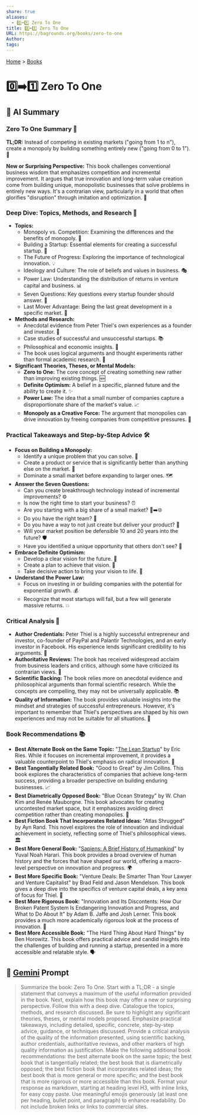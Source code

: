 ```yaml
---
share: true
aliases:
  - 0️⃣➡️1️⃣ Zero To One
title: 0️⃣➡️1️⃣ Zero To One
URL: https://bagrounds.org/books/zero-to-one
Author: 
tags: 
---
```

[Home](../index.md) > [Books](./index.md)  
# 0️⃣➡️1️⃣ Zero To One  
## 🤖 AI Summary  
### Zero To One Summary 🚀  
**TL;DR:** Instead of competing in existing markets ("going from 1 to n"), create a monopoly by building something entirely new ("going from 0 to 1"). 🥇  
  
**New or Surprising Perspective:** This book challenges conventional business wisdom that emphasizes competition and incremental improvement. It argues that true innovation and long-term value creation come from building unique, monopolistic businesses that solve problems in entirely new ways. It's a contrarian view, particularly in a world that often glorifies "disruption" through imitation and optimization. 🤯  
  
### Deep Dive: Topics, Methods, and Research 🔬  
* **Topics:**  
    * Monopoly vs. Competition: Examining the differences and the benefits of monopoly. 👑  
    * Building a Startup: Essential elements for creating a successful startup. 🏢  
    * The Future of Progress: Exploring the importance of technological innovation. 💡  
    * Ideology and Culture: The role of beliefs and values in business. 🎭  
    * Power Law: Understanding the distribution of returns in venture capital and business. 📊  
    * Seven Questions: Key questions every startup founder should answer. 🤔  
    * Last Mover Advantage: Being the last great development in a specific market. 🏁  
* **Methods and Research:**  
    * Anecdotal evidence from Peter Thiel's own experiences as a founder and investor. 💼  
    * Case studies of successful and unsuccessful startups. 📚  
    * Philosophical and economic insights. 🧠  
    * The book uses logical arguments and thought experiments rather than formal academic research. 💭  
* **Significant Theories, Theses, or Mental Models:**  
    * **Zero to One:** The core concept of creating something new rather than improving existing things. 🆕  
    * **Definite Optimism:** A belief in a specific, planned future and the ability to create it. ✨  
    * **Power Law:** The idea that a small number of companies capture a disproportionate share of the market's value. 📈  
    * **Monopoly as a Creative Force:** The argument that monopolies can drive innovation by freeing companies from competitive pressures. 🎨  
  
### Practical Takeaways and Step-by-Step Advice 🛠️  
* **Focus on Building a Monopoly:**  
    * Identify a unique problem that you can solve. 🎯  
    * Create a product or service that is significantly better than anything else on the market. 🌟  
    * Dominate a small market before expanding to larger ones. 🗺️  
* **Answer the Seven Questions:**  
    * Can you create breakthrough technology instead of incremental improvements? ⚙️  
    * Is now the right time to start your business? ⏰  
    * Are you starting with a big share of a small market? 🤏➡️🌐  
    * Do you have the right team? 🤝  
    * Do you have a way to not just create but deliver your product? 🚚  
    * Will your market position be defensible 10 and 20 years into the future? 🛡️  
    * Have you identified a unique opportunity that others don't see? 👀  
* **Embrace Definite Optimism:**  
    * Develop a clear vision for the future. 🔮  
    * Create a plan to achieve that vision. 📝  
    * Take decisive action to bring your vision to life. 🚀  
* **Understand the Power Law:**  
    * Focus on investing in or building companies with the potential for exponential growth. 💰  
    * Recognize that most startups will fail, but a few will generate massive returns. 💥  
  
### Critical Analysis 🧐  
* **Author Credentials:** Peter Thiel is a highly successful entrepreneur and investor, co-founder of PayPal and Palantir Technologies, and an early investor in Facebook. His experience lends significant credibility to his arguments. 👏  
* **Authoritative Reviews:** The book has received widespread acclaim from business leaders and critics, although some have criticized its contrarian views. 📰  
* **Scientific Backing:** The book relies more on anecdotal evidence and philosophical arguments than formal scientific research. While the concepts are compelling, they may not be universally applicable. 📚  
* **Quality of Information:** The book provides valuable insights into the mindset and strategies of successful entrepreneurs. However, it's important to remember that Thiel's perspectives are shaped by his own experiences and may not be suitable for all situations. 💭  
  
### Book Recommendations 📚  
* **Best Alternate Book on the Same Topic:** "[The Lean Startup](./the-lean-startup.md)" by Eric Ries. While it focuses on incremental improvement, it provides a valuable counterpoint to Thiel's emphasis on radical innovation. 🔄  
* **Best Tangentially Related Book:** "Good to Great" by Jim Collins. This book explores the characteristics of companies that achieve long-term success, providing a broader perspective on building enduring businesses. 📈  
* **Best Diametrically Opposed Book:** "Blue Ocean Strategy" by W. Chan Kim and Renée Mauborgne. This book advocates for creating uncontested market space, but it emphasizes avoiding direct competition rather than creating monopolies. 🌊  
* **Best Fiction Book That Incorporates Related Ideas:** "Atlas Shrugged" by Ayn Rand. This novel explores the role of innovation and individual achievement in society, reflecting some of Thiel's philosophical views. 🏛️  
* **Best More General Book:** "[Sapiens: A Brief History of Humankind](./sapiens-a-brief-history-of-humankind.md)" by Yuval Noah Harari. This book provides a broad overview of human history and the forces that have shaped our world, offering a macro-level perspective on innovation and progress. 🌍  
* **Best More Specific Book:** "Venture Deals: Be Smarter Than Your Lawyer and Venture Capitalist" by Brad Feld and Jason Mendelson. This book gives a deep dive into the specifics of venture capital deals, a key area of focus for Thiel. 🤝  
* **Best More Rigorous Book:** "Innovation and Its Discontents: How Our Broken Patent System Is Endangering Innovation and Progress, and What to Do About It" by Adam B. Jaffe and Josh Lerner. This book provides a much more academically rigorous look at the process of innovation. 📜  
* **Best More Accessible Book:** "The Hard Thing About Hard Things" by Ben Horowitz. This book offers practical advice and candid insights into the challenges of building and running a startup, presented in a more accessible and relatable style. 🗣️  
  
## 💬 [Gemini](https://gemini.google.com) Prompt  
> Summarize the book: Zero To One. Start with a TL;DR - a single statement that conveys a maximum of the useful information provided in the book. Next, explain how this book may offer a new or surprising perspective. Follow this with a deep dive. Catalogue the topics, methods, and research discussed. Be sure to highlight any significant theories, theses, or mental models proposed. Emphasize practical takeaways, including detailed, specific, concrete, step-by-step advice, guidance, or techniques discussed. Provide a critical analysis of the quality of the information presented, using scientific backing, author credentials, authoritative reviews, and other markers of high quality information as justification. Make the following additional book recommendations: the best alternate book on the same topic; the best book that is tangentially related; the best book that is diametrically opposed; the best fiction book that incorporates related ideas; the best book that is more general or more specific; and the best book that is more rigorous or more accessible than this book. Format your response as markdown, starting at heading level H3, with inline links, for easy copy paste. Use meaningful emojis generously (at least one per heading, bullet point, and paragraph) to enhance readability. Do not include broken links or links to commercial sites.